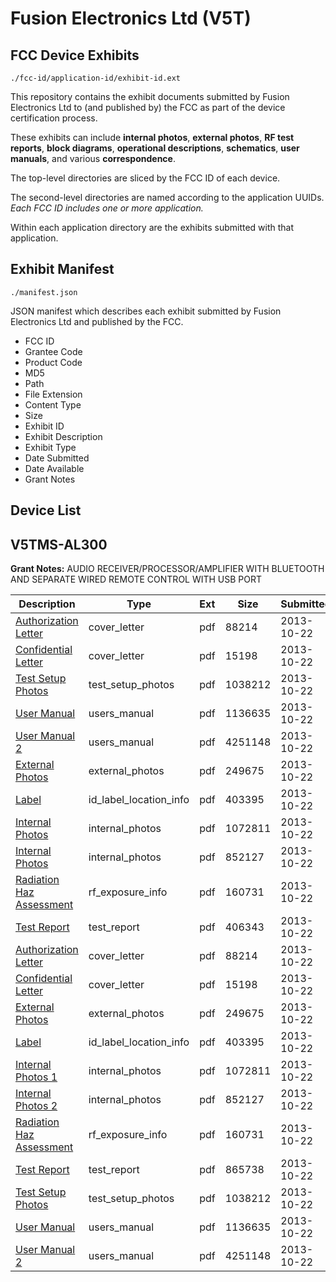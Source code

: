 # Fusion Electronics Ltd (V5T)
## FCC Device Exhibits

```
./fcc-id/application-id/exhibit-id.ext
```

This repository contains the exhibit documents submitted by Fusion Electronics Ltd to (and published by) the FCC as part of the device certification process.

These exhibits can include **internal photos**, **external photos**, **RF test reports**, **block diagrams**, **operational descriptions**, **schematics**, **user manuals**, and various **correspondence**.

The top-level directories are sliced by the FCC ID of each device.

The second-level directories are named according to the application UUIDs. *Each FCC ID includes one or more application.*

Within each application directory are the exhibits submitted with that application. 

## Exhibit Manifest

```
./manifest.json
```

JSON manifest which describes each exhibit submitted by Fusion Electronics Ltd and published by the FCC.

- FCC ID
- Grantee Code
- Product Code
- MD5
- Path
- File Extension
- Content Type
- Size
- Exhibit ID
- Exhibit Description
- Exhibit Type
- Date Submitted
- Date Available
- Grant Notes

## Device List
## V5TMS-AL300
**Grant Notes:** AUDIO RECEIVER/PROCESSOR/AMPLIFIER WITH BLUETOOTH AND SEPARATE WIRED REMOTE CONTROL WITH USB PORT

| Description | Type | Ext | Size | Submitted | Available |
| ----------- | ---- | --- | ---- | --------- | --------- |
| [Authorization Letter](V5TMS-AL300/bb911b46ad777bb670c537b1a4c8d209/2098789.pdf) | cover_letter | pdf | 88214 | 2013-10-22 | 2013-10-22 |
| [Confidential Letter](V5TMS-AL300/bb911b46ad777bb670c537b1a4c8d209/2098791.pdf) | cover_letter | pdf | 15198 | 2013-10-22 | 2013-10-22 |
| [Test Setup Photos](V5TMS-AL300/bb911b46ad777bb670c537b1a4c8d209/2098795.pdf) | test_setup_photos | pdf | 1038212 | 2013-10-22 | 2013-10-22 |
| [User Manual](V5TMS-AL300/bb911b46ad777bb670c537b1a4c8d209/2098794.pdf) | users_manual | pdf | 1136635 | 2013-10-22 | 2013-10-22 |
| [User Manual 2](V5TMS-AL300/bb911b46ad777bb670c537b1a4c8d209/2098799.pdf) | users_manual | pdf | 4251148 | 2013-10-22 | 2013-10-22 |
| [External Photos](V5TMS-AL300/bb911b46ad777bb670c537b1a4c8d209/2098792.pdf) | external_photos | pdf | 249675 | 2013-10-22 | 2013-10-22 |
| [Label](V5TMS-AL300/bb911b46ad777bb670c537b1a4c8d209/2098796.pdf) | id_label_location_info | pdf | 403395 | 2013-10-22 | 2013-10-22 |
| [Internal Photos](V5TMS-AL300/bb911b46ad777bb670c537b1a4c8d209/2098790.pdf) | internal_photos | pdf | 1072811 | 2013-10-22 | 2013-10-22 |
| [Internal Photos](V5TMS-AL300/bb911b46ad777bb670c537b1a4c8d209/2098793.pdf) | internal_photos | pdf | 852127 | 2013-10-22 | 2013-10-22 |
| [Radiation Haz Assessment](V5TMS-AL300/bb911b46ad777bb670c537b1a4c8d209/2098798.pdf) | rf_exposure_info | pdf | 160731 | 2013-10-22 | 2013-10-22 |
| [Test Report](V5TMS-AL300/bb911b46ad777bb670c537b1a4c8d209/2098817.pdf) | test_report | pdf | 406343 | 2013-10-22 | 2013-10-22 |
| [Authorization Letter](V5TMS-AL300/5ee86332b8864f44950b98161051a66c/2098789.pdf) | cover_letter | pdf | 88214 | 2013-10-22 | 2013-10-22 |
| [Confidential Letter](V5TMS-AL300/5ee86332b8864f44950b98161051a66c/2098791.pdf) | cover_letter | pdf | 15198 | 2013-10-22 | 2013-10-22 |
| [External Photos](V5TMS-AL300/5ee86332b8864f44950b98161051a66c/2098792.pdf) | external_photos | pdf | 249675 | 2013-10-22 | 2013-10-22 |
| [Label](V5TMS-AL300/5ee86332b8864f44950b98161051a66c/2098796.pdf) | id_label_location_info | pdf | 403395 | 2013-10-22 | 2013-10-22 |
| [Internal Photos 1](V5TMS-AL300/5ee86332b8864f44950b98161051a66c/2098790.pdf) | internal_photos | pdf | 1072811 | 2013-10-22 | 2013-10-22 |
| [Internal Photos 2](V5TMS-AL300/5ee86332b8864f44950b98161051a66c/2098793.pdf) | internal_photos | pdf | 852127 | 2013-10-22 | 2013-10-22 |
| [Radiation Haz Assessment](V5TMS-AL300/5ee86332b8864f44950b98161051a66c/2098798.pdf) | rf_exposure_info | pdf | 160731 | 2013-10-22 | 2013-10-22 |
| [Test Report](V5TMS-AL300/5ee86332b8864f44950b98161051a66c/2098797.pdf) | test_report | pdf | 865738 | 2013-10-22 | 2013-10-22 |
| [Test Setup Photos](V5TMS-AL300/5ee86332b8864f44950b98161051a66c/2098795.pdf) | test_setup_photos | pdf | 1038212 | 2013-10-22 | 2013-10-22 |
| [User Manual](V5TMS-AL300/5ee86332b8864f44950b98161051a66c/2098794.pdf) | users_manual | pdf | 1136635 | 2013-10-22 | 2013-10-22 |
| [User Manual 2](V5TMS-AL300/5ee86332b8864f44950b98161051a66c/2098799.pdf) | users_manual | pdf | 4251148 | 2013-10-22 | 2013-10-22 |
